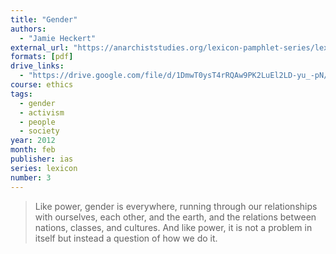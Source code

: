 ```yaml
---
title: "Gender"
authors:
  - "Jamie Heckert"
external_url: "https://anarchiststudies.org/lexicon-pamphlet-series/lexicon-gender/"
formats: [pdf]
drive_links:
  - "https://drive.google.com/file/d/1DmwT0ysT4rRQAw9PK2LuEl2LD-yu_-pN/view?usp=drivesdk"
course: ethics
tags:
  - gender
  - activism
  - people
  - society
year: 2012
month: feb
publisher: ias
series: lexicon
number: 3
---
```


> Like power, gender is everywhere, running through our relationships with ourselves, each other, and the earth, and the relations between nations, classes, and cultures. And like power, it is not a problem in itself but instead a question of how we
do it.
